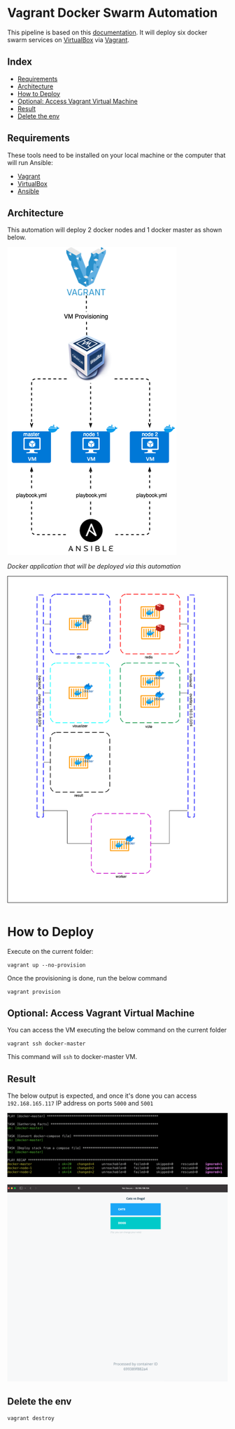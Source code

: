 # Vagrant Docker Swarm Automation

This pipeline is based on this [documentation](https://medium.com/@lessandro.ugulino/docker-swarm-part-5-d7ccccb98ff8). It will deploy six docker swarm services on [VirtualBox](https://www.virtualbox.org/) via [Vagrant](https://www.vagrantup.com/).

## Index

- [Requirements](#req)
- [Architecture](#Architecture)
- [How to Deploy](#howto)
- [Optional: Access Vagrant Virtual Machine](#Optional)
- [Result](#Result)
- [Delete the env](#Delete)

<a name="req"></a>

## Requirements

These tools need to be installed on your local machine or the computer that will run Ansible:

- <a href="https://www.vagrantup.com/downloads">Vagrant</a>
- <a href="https://www.virtualbox.org/wiki/Mac%20OS%20X%20build%20instructions">VirtualBox</a>
- <a href="https://docs.ansible.com/ansible/latest/installation_guide/intro_installation.html#installing-ansible-on-macos">Ansible</a>

<a name="Architecture"></a>

## Architecture

This automation will deploy 2 docker nodes and 1 docker master as shown below.

![diagram](img/diagram.png)

_Docker application that will be deployed via this automation_

![Arch](img/docker-swarm.png)

<a name="howto"></a>

# How to Deploy

Execute on the current folder:

```
vagrant up --no-provision
```

Once the provisioning is done, run the below command

```
vagrant provision
```

<a name="Optional"></a>

## Optional: Access Vagrant Virtual Machine

You can access the VM executing the below command on the current folder

```
vagrant ssh docker-master
```

This command will `ssh` to docker-master VM.

<a name="Result"></a>

## Result

The below output is expected, and once it's done you can access `192.168.165.117` IP address on ports `5000` and `5001`

![ansible](img/ansible.png)

![broswer](img/broswer.png)

<a name="Delete"></a>

## Delete the env

```
vagrant destroy
```
